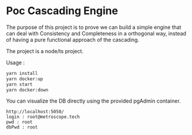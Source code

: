# Poc Cascading Engine

The purpose of this project is to prove we can build a simple engine that can deal with Consistency and Completeness
in a orthogonal way, instead of having a pure functional approach of the cascading.

The project is a node/ts project.

Usage :

```bash
yarn install
yarn docker:up
yarn start
yarn docker:down
```

You can visualize the DB directly using the provided pgAdmin container.

```
http://localhost:5050/
login : root@metroscope.tech
pwd : root
dbPwd : root
```
